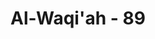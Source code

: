 ---
title: "Al-Waqi'ah - 89"
no: 89
arabic_no: ٨٩
ayah: فَرَوْحٌ وَّرَيْحَانٌ ەۙ وَّجَنَّتُ نَعِيْمٍ
translation: "maka dia memperoleh ketenteraman dan rezeki serta surga (yang penuh) kenikmatan."
tafsir: "lihat ayat 88"
---